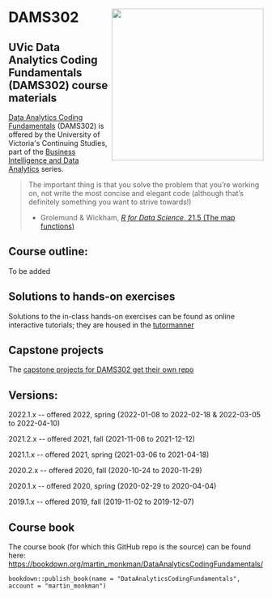 DAMS302 <img src="hex_sticker/BIDA302_hex_400_sq.png" align="right" width="300"/>
==========================================================


## UVic Data Analytics Coding Fundamentals (DAMS302) course materials

[Data Analytics Coding Fundamentals](https://continuingstudies.uvic.ca/business-technology-and-public-relations/courses/data-analytics-coding-fundamentals) (DAMS302) is offered by the University of Victoria's Continuing Studies, part of the [Business Intelligence and Data Analytics](https://continuingstudies.uvic.ca/business-technology-and-public-relations/series/business-intelligence-and-data-analytics) series.


> The important thing is that you solve the problem that you’re working on, not write the most concise and elegant code (although that’s definitely something you want to strive towards!)
> - Grolemund & Wickham, [_R for Data Science_, 21.5 (The map functions)](https://r4ds.had.co.nz/iteration.html#the-map-functions)

## Course outline:

To be added

## Solutions to hands-on exercises

Solutions to the in-class hands-on exercises can be found as online interactive tutorials; they are housed in the [tutormanner](https://github.com/MonkmanMH/tutormanner) 

## Capstone projects

The [capstone projects for DAMS302 get their own repo](https://github.com/MonkmanMH/UVic_BIDA302_capstone)

## Versions:

2022.1.x -- offered 2022, spring (2022-01-08 to 2022-02-18 & 2022-03-05 to 2022-04-10)

2021.2.x -- offered 2021, fall (2021-11-06 to 2021-12-12)

2021.1.x -- offered 2021, spring (2021-03-06 to 2021-04-18)

2020.2.x -- offered 2020, fall (2020-10-24 to 2020-11-29)

2020.1.x -- offered 2020, spring (2020-02-29 to 2020-04-04) 

2019.1.x -- offered 2019, fall (2019-11-02 to 2019-12-07)


## Course book

The course book (for which this GitHub repo is the source) can be found here:
https://bookdown.org/martin_monkman/DataAnalyticsCodingFundamentals/


```
bookdown::publish_book(name = "DataAnalyticsCodingFundamentals", account = "martin_monkman")
```
